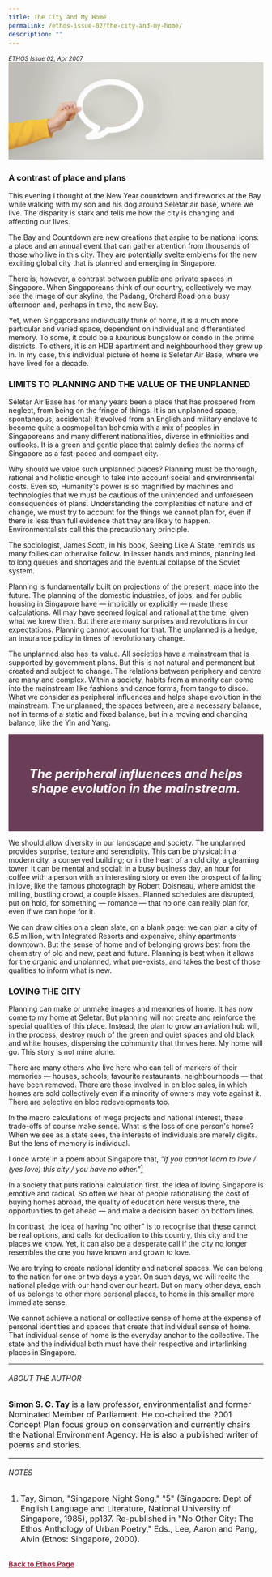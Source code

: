 ```yaml
---
title: The City and My Home
permalink: /ethos-issue-02/the-city-and-my-home/
description: ""
---
```

<style>
	
.back a
{
	color: #9f2943;
	font-weight: bold;
}

.bullet li
{
	font-size:16px;
}
	
.maroon
{
background-color: #6B3E57;	
padding: 30px;
}

.maroon h3, .maroon p, .maroon sup
{
	color: white;
}
	
.maroon h5	
{
	color: white;
	text-align: center;
	font-size: 24px;
}	

.author
{
border-bottom: 1px solid black;
margin-top:40px;
padding-bottom:30px;
border-top: 1px solid black;	

}

.author p {
	font-size: 0.9em;
	line-height:24px !important;
	}	
	
.adapted
{
border-bottom: 1px solid black;
margin-top:40px;
padding-bottom:30px;
}	
	
.adapted p
{
	font-size: 0.9em;
	line-height:24px !important;
}
	
	
.small-text
{
font-size:16px;
}
	
	
	
</style>

<em><small>ETHOS Issue 02, Apr 2007</small></em>
<img src="/images/Landing_Banner_Images/banner_opinion.jpg">



<h3>A contrast of place and plans</h3>

<p>This evening I thought of the New Year countdown and fireworks at the Bay while walking with my son and his dog around Seletar air base, where we live. The disparity is stark and tells me how the city is changing and affecting our lives.</p>

<p>The Bay and Countdown are new creations that aspire to be national icons: a place and an annual event that can gather attention from thousands of those who live in this city. They are potentially svelte emblems for the new exciting global city that is planned and emerging in Singapore.</p>

<p>There is, however, a contrast between public and private spaces in Singapore. When Singaporeans think of our country, collectively we may see the image of our skyline, the Padang, Orchard Road on a busy afternoon and, perhaps in time, the new Bay.</p>

<p>Yet, when Singaporeans individually think of home, it is a much more particular and varied space, dependent on individual and differentiated memory. To some, it could be a luxurious bungalow or condo in the prime districts. To others, it is an HDB apartment and neighbourhood they grew up in. In my case, this individual picture of home is Seletar Air Base, where we have lived for a decade.</p>

<h3>LIMITS TO PLANNING AND THE VALUE OF THE UNPLANNED</h3>

<p>Seletar Air Base has for many years been a place that has prospered from neglect, from being on the fringe of things. It is an unplanned space, spontaneous, accidental; it evolved from an English and military enclave to become quite a cosmopolitan bohemia with a mix of peoples in Singaporeans and many different nationalities, diverse in ethnicities and outlooks. It is a green and gentle place that calmly defies the norms of Singapore as a fast-paced and compact city.</p>

<p>Why should we value such unplanned places? Planning must be thorough, rational and holistic enough to take into account social and environmental costs. Even so, Humanity's power is so magnified by machines and technologies that we must be cautious of the unintended and unforeseen consequences of plans. Understanding the complexities of nature and of change, we must try to account for the things we cannot plan for, even if there is less than full evidence that they are likely to happen. Environmentalists call this the precautionary principle.</p>

<p>The sociologist, James Scott, in his book, Seeing Like A State, reminds us many follies can otherwise follow. In lesser hands and minds, planning led to long queues and shortages and the eventual collapse of the Soviet system.</p>

<p>Planning is fundamentally built on projections of the present, made into the future. The planning of the domestic industries, of jobs, and for public housing in Singapore have — implicitly or explicitly — made these calculations. All may have seemed logical and rational at the time, given what we knew then. But there are many surprises and revolutions in our expectations. Planning cannot account for that. The unplanned is a hedge, an insurance policy in times of revolutionary change.</p>

<p>The unplanned also has its value. All societies have a mainstream that is supported by government plans. But this is not natural and permanent but created and subject to change. The relations between periphery and centre are many and complex. Within a society, habits from a minority can come into the mainstream like fashions and dance forms, from tango to disco. What we consider as peripheral influences and helps shape evolution in the mainstream. The unplanned, the spaces between, are a necessary balance, not in terms of a static and fixed balance, but in a moving and changing balance, like the Yin and Yang.</p>


<div class="maroon">
<h5><em>
The peripheral influences and helps shape evolution in the mainstream.
</em></h5>
</div>





<p>We should allow diversity in our landscape and society. The unplanned provides surprise, texture and serendipity. This can be physical: in a modern city, a conserved building; or in the heart of an old city, a gleaming tower. It can be mental and social: in a busy business day, an hour for coffee with a person with an interesting story or even the prospect of falling in love, like the famous photograph by Robert Doisneau, where amidst the milling, bustling crowd, a couple kisses. Planned schedules are disrupted, put on hold, for something — romance — that no one can really plan for, even if we can hope for it.</p>

<p>We can draw cities on a clean slate, on a blank page: we can plan a city of 6.5 million, with Integrated Resorts and expensive, shiny apartments downtown. But the sense of home and of belonging grows best from the chemistry of old and new, past and future. Planning is best when it allows for the organic and unplanned, what pre-exists, and takes the best of those qualities to inform what is new.</p>

<h3>LOVING THE CITY</h3>

<p>Planning can make or unmake images and memories of home. It has now come to my home at Seletar. But planning will not create and reinforce the special qualities of this place. Instead, the plan to grow an aviation hub will, in the process, destroy much of the green and quiet spaces and old black and white houses, dispersing the community that thrives here. My home will go. This story is not mine alone.</p>

<p>There are many others who live here who can tell of markers of their memories — houses, schools, favourite restaurants, neighbourhoods — that have been removed. There are those involved in en bloc sales, in which homes are sold collectively even if a minority of owners may vote against it. There are selective en bloc redevelopments too.</p>

<p>In the macro calculations of mega projects and national interest, these trade-offs of course make sense. What is the loss of one person's home? When we see as a state sees, the interests of individuals are merely digits. But the lens of memory is individual.</p>

<p>I once wrote in a poem about Singapore that,<em> "if you cannot learn to love / (yes love) this city / you have no other."</em><a href="#notes"><sup>1</sup></a></p>

<p>In a society that puts rational calculation first, the idea of loving Singapore is emotive and radical. So often we hear of people rationalising the cost of buying homes abroad, the quality of education here versus there, the opportunities to get ahead — and make a decision based on bottom lines.</p>

<p>In contrast, the idea of having "no other" is to recognise that these cannot be real options, and calls for dedication to this country, this city and the places we know. Yet, it can also be a desperate call if the city no longer resembles the one you have known and grown to love.</p>


<p>We are trying to create national identity and national spaces. We can belong to the nation for one or two days a year. On such days, we will recite the national pledge with our hand over our heart. But on many other days, each of us belongs to other more personal places, to home in this smaller more immediate sense.</p>

<p>We cannot achieve a national or collective sense of home at the expense of personal identities and spaces that create that individual sense of home. That individual sense of home is the everyday anchor to the collective. The state and the individual both must have their respective and interlinking places in Singapore.</p>

<hr>

<h6>ABOUT THE AUTHOR</h6>

<p class="small-text"><strong>Simon S. C. Tay</strong> is a law professor, environmentalist and former Nominated Member of Parliament. He co-chaired the 2001 Concept Plan focus group on conservation and currently chairs the National Environment Agency. He is also a published writer of poems and stories.</p>

<hr>

<h6><a name="notes"></a>NOTES</h6>

<ol>
<li class="small-text">Tay, Simon, "Singapore Night Song," "5" (Singapore: Dept of English Language and Literature, National University of Singapore, 1985), pp137. Re-published in "No Other City: The Ethos Anthology of Urban Poetry," Eds., Lee, Aaron and Pang, Alvin (Ethos: Singapore, 2000).</li>
</ol>

<br>

<div class="back">
<a href="/ethos/">Back to Ethos Page</a>	
</div>